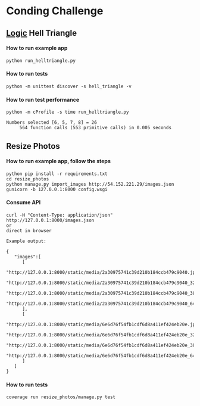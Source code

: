 # Conding Challenge

## [Logic](hell_triangle) Hell Triangle
#### How to run example app
    python run_helltriangle.py
#### How to run tests
    python -m unittest discover -s hell_triangle -v

#### How to run test performance
    python -m cProfile -s time run_helltriangle.py

    Numbers selected [6, 5, 7, 8] = 26
         564 function calls (553 primitive calls) in 0.005 seconds



## Resize Photos
#### How to run example app, follow the steps
    python pip install -r requirements.txt
    cd resize_photos
    python manage.py import_images http://54.152.221.29/images.json
    gunicorn -b 127.0.0.1:8000 config.wsgi

#### Consume API
    curl -H "Content-Type: application/json" http://127.0.0.1:8000/images.json
    or
    direct in browser

    Example output:

    {
       "images":[
          [
             "http://127.0.0.1:8000/static/media/2a30975741c39d210b184ccb479c9040.jpg",
             "http://127.0.0.1:8000/static/media/2a30975741c39d210b184ccb479c9040_320_240.jpg",
             "http://127.0.0.1:8000/static/media/2a30975741c39d210b184ccb479c9040_384_288.jpg",
             "http://127.0.0.1:8000/static/media/2a30975741c39d210b184ccb479c9040_640_480.jpg"
          ],
          [
             "http://127.0.0.1:8000/static/media/6e6d76f54fb1cdf6d8a411ef424eb20e.jpg",
             "http://127.0.0.1:8000/static/media/6e6d76f54fb1cdf6d8a411ef424eb20e_320_240.jpg",
             "http://127.0.0.1:8000/static/media/6e6d76f54fb1cdf6d8a411ef424eb20e_384_288.jpg",
             "http://127.0.0.1:8000/static/media/6e6d76f54fb1cdf6d8a411ef424eb20e_640_480.jpg"
          ]
       ]
    }


#### How to run tests
    coverage run resize_photos/manage.py test